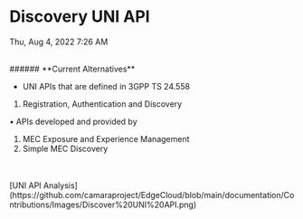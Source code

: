 # Discovery UNI API

Thu, Aug 4, 2022 7:26 AM

<br>
###### **Current Alternatives**

* UNI APIs that are defined in 3GPP TS 24.558

1. Registration, Authentication and Discovery

• APIs developed and provided by

1. MEC Exposure and Experience Management
2. Simple MEC Discovery

<br>
<br>
[UNI API Analysis](https://github.com/camaraproject/EdgeCloud/blob/main/documentation/Contributions/Images/Discover%20UNI%20API.png)